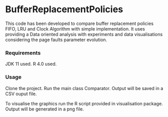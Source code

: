 # BufferReplacementPolicies
This code has been developed to compare buffer replacement policies FIFO, LRU and Clock Algorithm with simple implementation.
It uses providing a Data oriented analysis with experiments and data visualisations considering the page faults parameter evolution.



### Requirements
JDK 11 used.
R 4.0 used.


### Usage
Clone the project.
Run the main class Comparator.
Output will be saved in a CSV ouput file.

To visualise the graphics run the R script provided in visualisation package. Output will be generated in a png file.


